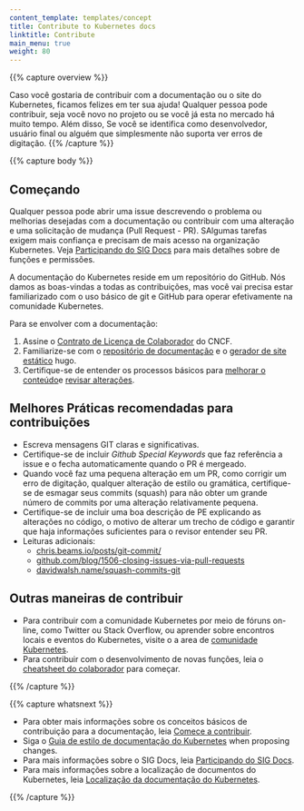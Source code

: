 ```yaml
---
content_template: templates/concept
title: Contribute to Kubernetes docs
linktitle: Contribute
main_menu: true
weight: 80
---
```


{{% capture overview %}}

Caso você gostaria de contribuir com a documentação ou o site do Kubernetes,
ficamos felizes em ter sua ajuda! Qualquer pessoa pode contribuir, seja você novo no
projeto ou se você já esta no mercado há muito tempo. Além disso, Se você se identifica como
desenvolvedor, usuário final ou alguém que simplesmente não suporta ver erros de digitação.
{{% /capture %}}

{{% capture body %}}

## Começando

Qualquer pessoa pode abrir uma issue descrevendo o problema ou melhorias desejadas com a documentação ou contribuir com uma alteração e uma solicitação de mudança (Pull Request - PR).
SAlgumas tarefas exigem mais confiança e precisam de mais acesso na organização Kubernetes.
Veja [Participando do SIG Docs](/docs/contribute/participating/) para mais detalhes sobre
de funções e permissões.

A documentação do Kubernetes reside em um repositório do GitHub. Nós damos as boas-vindas
a todas as contribuições, mas você vai precisa estar familiarizado com o uso básico de git e GitHub para
operar efetivamente na comunidade Kubernetes.

Para se envolver com a documentação:

1. Assine o [Contrato de Licença de Colaborador](https://github.com/kubernetes/community/blob/master/CLA.md) do CNCF.
2. Familiarize-se com o [repositório de documentação](https://github.com/kubernetes/website) e o [gerador de site estático](https://gohugo.io) hugo.
3. Certifique-se de entender os processos básicos para [melhorar o conteúdo](https://kubernetes.io/docs/contribute/start/#improve-existing-content)e [revisar alterações](https://kubernetes.io/docs/contribute/start/#review-docs-pull-requests).

## Melhores Práticas recomendadas para contribuições

- Escreva mensagens GIT claras e significativas.
- Certifique-se de incluir _Github Special Keywords_ que faz referência a issue e o fecha automaticamente quando o PR é mergeado.
- Quando você faz uma pequena alteração em um PR, como corrigir um erro de digitação, qualquer alteração de estilo ou gramática, certifique-se de esmagar seus commits (squash) para não obter um grande número de commits por uma alteração relativamente pequena.
- Certifique-se de incluir uma boa descrição de PE explicando as alterações no código, o motivo de alterar um trecho de código e garantir que haja informações suficientes para o revisor entender seu PR.
- Leituras adicionais: 
    - [chris.beams.io/posts/git-commit/](https://chris.beams.io/posts/git-commit/)
    - [github.com/blog/1506-closing-issues-via-pull-requests ](https://github.com/blog/1506-closing-issues-via-pull-requests )
    - [davidwalsh.name/squash-commits-git ](https://davidwalsh.name/squash-commits-git )

## Outras maneiras de contribuir

- Para contribuir com a comunidade Kubernetes por meio de fóruns on-line, como Twitter ou Stack Overflow, ou aprender sobre encontros locais e eventos do Kubernetes, visite o a area de [comunidade Kubernetes](/community/).
- Para contribuir com o desenvolvimento de novas funções, leia o [cheatsheet do colaborador](https://github.com/kubernetes/community/tree/master/contributors/guide/contributor-cheatsheet) para começar.

{{% /capture %}}

{{% capture whatsnext %}}

- Para obter mais informações sobre os conceitos básicos de contribuição para a documentação, leia [Comece a contribuir](/docs/contribute/start/).
- Siga o [Guia de estilo de documentação do Kubernetes](/docs/contribute/style/style-guide/) when proposing changes.
- Para mais informações sobre o SIG Docs, leia [Participando do SIG Docs](/docs/contribute/participating/).
- Para mais informações sobre a localização de documentos do Kubernetes, leia [Localização da documentação do Kubernetes](/docs/contribute/localization/).

{{% /capture %}}
